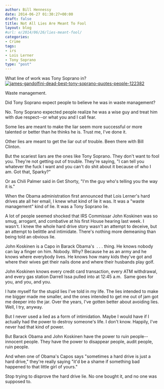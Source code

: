 ```yaml
---
author: Bill Hennessy
date: 2014-06-27 01:30:27+00:00
draft: false
title: Not All Lies Are Meant To Fool
layout: blog
#url: e/2014/06/26/lies-meant-fool/
categories:
- Crime
tags:
- irs
- Lois Lerner
- Tony Soprano
type: "post"
---
```


What line of work was Tony Soprano in? [![james-gandolfini-dead-best-tony-soprano-quotes-people-122382](https://hennessysview.com/wp-content/uploads/2014/06/james-gandolfini-dead-best-tony-soprano-quotes-people-122382-300x225.jpg)
](https://hennessysview.com/wp-content/uploads/2014/06/james-gandolfini-dead-best-tony-soprano-quotes-people-122382.jpg)

Waste management.

Did Tony Soprano expect people to believe he was in waste management?

No. Tony Soprano expected people realize he was a wise guy and treat him with due respect--or what you and I call fear.

Some lies are meant to make the liar seem more successful or more talented or better than he thinks he is. Trust me, I've done it.

Other lies are meant to get the liar out of trouble. Been there with Bill Clinton.

But the scariest liars are the ones like Tony Soprano. They don't want to fool you. They're not getting out of trouble. They're saying, "I can tell you whatever the fuck I want and you can't do shit about it because of who I am. Got that, Sparky?"

Or as Chili Palmer said in Get Shorty, "I'm the guy who's telling you the way it is."

When the Obama administration first announced that Lois Lerner's hard drives ate all her email, I knew what kind of lie it was. It was a "waste management" kind of lie. It was a Tony Soprano lie.

A lot of people seemed shocked that IRS Commissar John Koskinen was so smug, arrogant, and combative at his first House hearing last week. I wasn't. I knew the whole hard drive story wasn't an attempt to deceive, but an attempt to belittle and intimidate. There's nothing more demeaning than being told an obvious lie.

John Koskinen is a Capo in Barack Obama's  . . . thing. He knows nobody can lay a finger on him. Nobody. Why? Because he as an army and he knows where everybody lives. He knows how many kids they've got and where their wives get their nails done and where their husbands play golf.

John Koskinen knows every credit card transaction, every ATM withdrawal, and every gas station Darrell Issa pulled into at 12:45 a.m.  Same goes for you, and you, and you.

I hate myself for the stupid lies I've told in my life. The lies intended to make me bigger made me smaller, and the ones intended to get me out of jam got me deeper into the jar. Over the years, I've gotten better about avoiding lies. Well, I try, anyway.

But I never used a lied as a form of intimidation. Maybe I would have if I actually had the power to destroy someone's life. I don't know. Happily, I've never had that kind of power.

But Barack Obama and John Koskinen have the power to ruin people--innocent people. They have the power to disappear people, audit people, ruin people.

And when one of Obama's Capos says "sometimes a hard drive is just a hard drive," they're really saying "it'd be a shame if something bad happened to that little girl of yours."

Stop trying to disprove the hard drive lie. No one bought it, and no one was supposed to.
